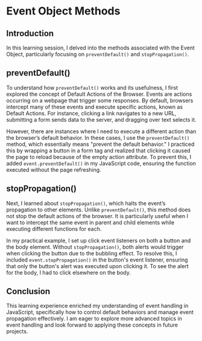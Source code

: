# Event Object Methods

## Introduction
In this learning session, I delved into the methods associated with the Event Object, particularly focusing on `preventDefault()` and `stopPropagation()`.

## preventDefault()
To understand how `preventDefault()` works and its usefulness, I first explored the concept of Default Actions of the Browser. Events are actions occurring on a webpage that trigger some responses. By default, browsers intercept many of these events and execute specific actions, known as Default Actions. For instance, clicking a link navigates to a new URL, submitting a form sends data to the server, and dragging over text selects it.

However, there are instances where I need to execute a different action than the browser’s default behavior. In these cases, I use the `preventDefault()` method, which essentially means "prevent the default behavior." I practiced this by wrapping a button in a form tag and realized that clicking it caused the page to reload because of the empty action attribute. To prevent this, I added `event.preventDefault()` in my JavaScript code, ensuring the function executed without the page refreshing.

## stopPropagation()
Next, I learned about `stopPropagation()`, which halts the event’s propagation to other elements. Unlike `preventDefault()`, this method does not stop the default actions of the browser. It is particularly useful when I want to intercept the same event in parent and child elements while executing different functions for each.

In my practical example, I set up click event listeners on both a button and the body element. Without `stopPropagation()`, both alerts would trigger when clicking the button due to the bubbling effect. To resolve this, I included `event.stopPropagation()` in the button's event listener, ensuring that only the button's alert was executed upon clicking it. To see the alert for the body, I had to click elsewhere on the body.

## Conclusion
This learning experience enriched my understanding of event handling in JavaScript, specifically how to control default behaviors and manage event propagation effectively. I am eager to explore more advanced topics in event handling and look forward to applying these concepts in future projects.